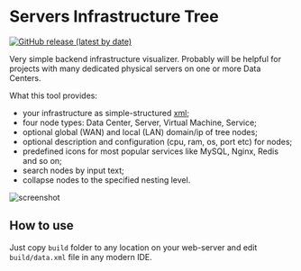 # Servers Infrastructure Tree

[![GitHub release (latest by date)](https://img.shields.io/github/v/release/horpia/srv-tree.svg?style=flat)]()  

Very simple backend infrastructure visualizer. Probably will be helpful for projects with many dedicated physical 
servers on one or more Data Centers.

What this tool provides:

- your infrastructure as simple-structured [xml](/public/data);
- four node types: Data Center, Server, Virtual Machine, Service;
- optional global (WAN) and local (LAN) domain/ip of tree nodes;
- optional description and configuration (cpu, ram, os, port etc) for nodes;
- predefined icons for most popular services like MySQL, Nginx, Redis and so on;
- search nodes by input text;
- collapse nodes to the specified nesting level.

![screenshot](https://user-images.githubusercontent.com/8748590/100553184-64f58b80-329d-11eb-989d-f88b2bbd6442.png)


## How to use

Just copy `build` folder to any location on your web-server and edit `build/data.xml` file in any modern IDE.